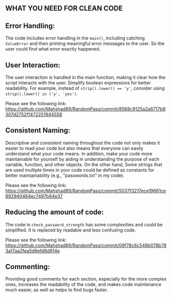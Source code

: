 ## WHAT YOU NEED FOR CLEAN CODE

## Error Handling:
The code includes error handling in the `main()`, including catching `ValueError` and then printing meaningful error messages to the user. So the user could find what error exactly happened.

## User Interaction:
The user interaction is handled in the main function, making it clear how the script interacts with the user.
Simplify boolean expressions for better readability. For example, instead of `strip().lower() == 'y'`, consider using `strip().lower() in ('y', 'yes')`.

Please see the following link: https://github.com/Mahshad89/RandomPass/commit/8568c9125a2a6717b8307d2752f1472251844558

## Consistent Naming:
Descriptive and consistent naming throughout the code not only makes it easier to read your code but also means that everyone can easily understand what your code means. In addition, make your code more maintainable for yourself by aiding in understanding the purpose of each variable, function, and other objects.
On the other hand, Some strings that are used multiple times in your code could be defined as constants for better maintainability (e.g., "passwords.txt" in my code). 

Please see the following link: https://github.com/Mahshad89/RandomPass/commit/5037f3217ece19661ce892940464ec7497b64e37

## Reducing the amount of code:
The code in `check_password_strength` has some complexities and could be simplified. It is replaced by readable and less confusing code.

Please see the following link: https://github.com/Mahshad89/RandomPass/commit/09f78c6c548b078b783a17aa2fea5d9efd8d914e 

## Commenting:
Providing good comments for each section, especially for the more complex ones, increases the readability of the code, and makes code maintenance much easier, as well as helps to find bugs faster.

